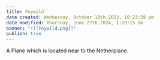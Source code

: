 ```yaml
---
title: Feywild
date created: Wednesday, October 18th 2023, 10:23:59 pm
date modified: Thursday, June 27th 2024, 1:20:15 am
banner: "![[Feywild.png]]"
publish: true
---
```


A Plane which is located near to the Netherplane.

